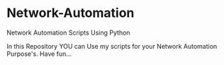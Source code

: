 # Network-Automation
Network Automation Scripts Using Python

In this Repository YOU can Use my scripts for your Network Automation Purpose's.
Have fun...

